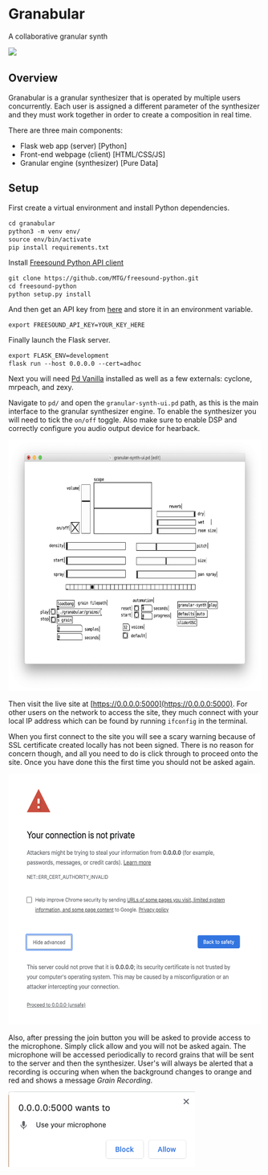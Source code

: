 # Granabular 
A collaborative granular synth

<img src="img/main.png" height="500px">

## Overview

Granabular is a granular synthesizer that is operated by multiple 
users concurrently. Each user is assigned a different parameter of the
synthesizer and they must work together in order to create a composition 
in real time. 

There are three main components:
- Flask web app (server) [Python]
- Front-end webpage (client) [HTML/CSS/JS]
- Granular engine (synthesizer) [Pure Data]

## Setup

First create a virtual environment and install Python dependencies.
``` 
cd granabular
python3 -m venv env/
source env/bin/activate
pip install requirements.txt
```

Install [Freesound Python API client](https://github.com/MTG/freesound-python)
```
git clone https://github.com/MTG/freesound-python.git
cd freesound-python
python setup.py install
```

And then get an API key from [here](https://freesound.org/apiv2/apply/) 
and store it in an environment variable.
```
export FREESOUND_API_KEY=YOUR_KEY_HERE
```

Finally launch the Flask server.
```
export FLASK_ENV=development
flask run --host 0.0.0.0 --cert=adhoc
```

Next you will need [Pd Vanilla](https://puredata.info/downloads/pure-data) installed
as well as a few externals: cyclone, mrpeach, and zexy. 

Navigate to `pd/` and open the `granular-synth-ui.pd` path, as this is the main
interface to the granular synthesizer engine. To enable the synthesizer you will 
need to tick the `on/off` toggle. Also make sure to enable DSP and correctly configure
you audio output device for hearback. 

<img src="img/engine.png" height="500px">

Then visit the live site at [https://0.0.0.0:5000](https://0.0.0.0:5000).
For other users on the network to access the site, they much connect
with your local IP address which can be found by running `ifconfig` in the terminal.

When you first connect to the site you will see a scary warning because of SSL
certificate created locally has not been signed. There is no reason for concern though,
and all you need to do is click through to proceed onto the site. Once you have done
this the first time you should not be asked again. 

<img src="img/warning.png" height="500px">

Also, after pressing the join button you will be asked to provide access to the microphone.
Simply click allow and you will not be asked again. The microphone will be accessed periodically
to record grains that will be sent to the server and then the synthesizer. User's will always
be alerted that a recording is occuring when  when the background changes to orange and red
and shows a message *Grain Recording*. 

<img src="img/mic.png" height="150px">
